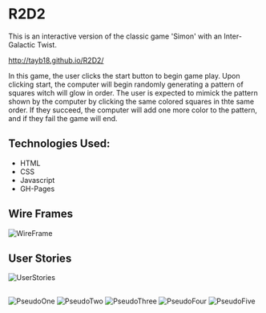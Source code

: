# R2D2
This is an interactive version of the classic game 'Simon' with an Inter-Galactic Twist.

http://tayb18.github.io/R2D2/

In this game, the user clicks the start button to begin game play. Upon clicking start, the computer will begin randomly generating a pattern of squares witch will glow in order. The user is expected to mimick the pattern shown by the computer by clicking the same colored squares in thte same order. If they succeed, the computer will add one more color to the pattern, and if they fail the game will end.

## Technologies Used:
  + HTML
  + CSS
  + Javascript
  + GH-Pages

## Wire Frames
![WireFrame](https://github.com/tayb18/R2D2/blob/master/Pseudocode,%20Wireframing,%20User%20Stories/R2D2WireFrame.JPG?raw=true)


## User Stories
![UserStories](https://github.com/tayb18/R2D2/blob/master/Pseudocode,%20Wireframing,%20User%20Stories/R2D2UserStories.JPG?raw=true)

## 
![PseudoOne](https://github.com/tayb18/R2D2/blob/master/Pseudocode,%20Wireframing,%20User%20Stories/pseudocode1.JPG?raw=true)
![PseudoTwo](https://github.com/tayb18/R2D2/blob/master/Pseudocode,%20Wireframing,%20User%20Stories/pseudoCode2.JPG?raw=true)
![PseudoThree](https://github.com/tayb18/R2D2/blob/master/Pseudocode,%20Wireframing,%20User%20Stories/pseudocode3.JPG?raw=true)
![PseudoFour](https://github.com/tayb18/R2D2/blob/master/Pseudocode,%20Wireframing,%20User%20Stories/pseudocode4.JPG?raw=true)
![PseudoFive](https://github.com/tayb18/R2D2/blob/master/Pseudocode,%20Wireframing,%20User%20Stories/pseudocode5.JPG?raw=true)

  

